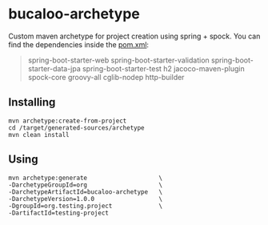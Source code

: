 # bucaloo-archetype
Custom maven archetype for project creation using spring + spock.
You can find the dependencies inside the [pom.xml](https://github.com/halkernel/bucaloo-archetype/blob/master/pom.xml):

> spring-boot-starter-web
> spring-boot-starter-validation
> spring-boot-starter-data-jpa
> spring-boot-starter-test
> h2
> jacoco-maven-plugin
> spock-core
> groovy-all
> cglib-nodep
> http-builder


## Installing
```shell
mvn archetype:create-from-project
cd /target/generated-sources/archetype
mvn clean install
```


## Using
```shell
mvn archetype:generate                    \
-DarchetypeGroupId=org                    \
-DarchetypeArtifactId=bucaloo-archetype   \
-DarchetypeVersion=1.0.0                  \
-DgroupId=org.testing.project             \
-DartifactId=testing-project
```


